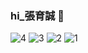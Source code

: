 ### hi_張育誠 👋


![4](https://github-readme-stats.vercel.app/api/top-langs/?username=joohnny3)
![3](https://github-readme-stats.vercel.app/api?username=joohnny3&show_icons=true)
![2](https://img.shields.io/github/watchers/joohnny/1000?style=social)
![1](https://komarev.com/ghpvc/?username=joohnny3)
<!--
**joohnny3/joohnny3** is a ✨ _special_ ✨ repository because its `README.md` (this file) appears on your GitHub profile.




Here are some ideas to get you started:

- 🔭 I’m currently working on ...
- 🌱 I’m currently learning ...
- 👯 I’m looking to collaborate on ...
- 🤔 I’m looking for help with ...
- 💬 Ask me about ...
- 📫 How to reach me: ...
- 😄 Pronouns: ...
- ⚡ Fun fact: ...
-->
